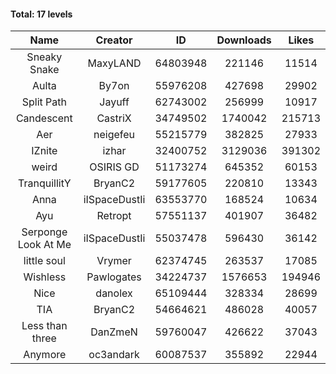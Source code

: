 #### Total: 17 levels

| Name | Creator | ID | Downloads | Likes |
|:---:|:---:|:---:|:---:|:---:|
| Sneaky Snake | MaxyLAND | 64803948 | 221146 | 11514
| Aulta | By7on | 55976208 | 427698 | 29902
| Split Path | Jayuff | 62743002 | 256999 | 10917
| Candescent | CastriX | 34749502 | 1740042 | 215713
| Aer | neigefeu | 55215779 | 382825 | 27933
| IZnite | izhar | 32400752 | 3129036 | 391302
| weird | OSIRIS GD | 51173274 | 645352 | 60153
| TranquillitY | BryanC2 | 59177605 | 220810 | 13343
| Anna | iISpaceDustIi | 63553770 | 168524 | 10634
| Ayu | Retropt | 57551137 | 401907 | 36482
| Serponge Look At Me | iISpaceDustIi | 55037478 | 596430 | 36142
| little soul | Vrymer | 62374745 | 263537 | 17085
| Wishless | Pawlogates | 34224737 | 1576653 | 194946
| Nice | danolex | 65109444 | 328334 | 28699
|  TIA | BryanC2 | 54664621 | 486028 | 40057
| Less than three | DanZmeN | 59760047 | 426622 | 37043
| Anymore | oc3andark | 60087537 | 355892 | 22944

